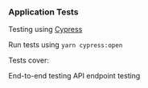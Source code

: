 ### Application Tests

Testing using [Cypress](https://github.com/cypress-io/cypress)

Run tests using `yarn cypress:open`

Tests cover:

End-to-end testing
API endpoint testing
